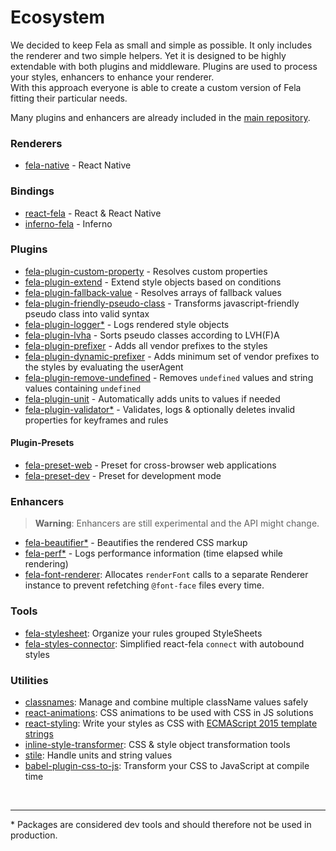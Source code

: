 # Ecosystem

We decided to keep Fela as small and simple as possible. It only includes the renderer and two simple helpers. Yet it is designed to be highly extendable with both plugins and middleware.
Plugins are used to process your styles, enhancers to enhance your renderer. <br>
With this approach everyone is able to create a custom version of Fela fitting their particular needs.

Many plugins and enhancers are already included in the [main repository](https://github.com/rofrischmann/fela/tree/master/packages).

### Renderers
* [fela-native](https://github.com/rofrischmann/fela/tree/master/packages/fela-native) - React Native

### Bindings
* [react-fela](https://github.com/rofrischmann/react-fela) - React & React Native
* [inferno-fela](https://github.com/rofrischmann/inferno-fela) - Inferno

### Plugins
* [fela-plugin-custom-property](https://github.com/rofrischmann/fela/tree/master/packages/fela-plugin-custom-property) - Resolves custom properties
* [fela-plugin-extend](https://github.com/rofrischmann/fela/tree/master/packages/fela-plugin-extend) - Extend style objects based on conditions
* [fela-plugin-fallback-value](https://github.com/rofrischmann/fela/tree/master/packages/fela-plugin-fallback-value) - Resolves arrays of fallback values
* [fela-plugin-friendly-pseudo-class](https://github.com/rofrischmann/fela/tree/master/packages/fela-plugin-friendly-pseudo-class) - Transforms javascript-friendly pseudo class into valid syntax
* [fela-plugin-logger*](https://github.com/rofrischmann/fela/tree/master/packages/fela-plugin-logger) - Logs rendered style objects
* [fela-plugin-lvha](https://github.com/rofrischmann/fela/tree/master/packages/fela-plugin-lvha) - Sorts pseudo classes according to LVH(F)A
* [fela-plugin-prefixer](https://github.com/rofrischmann/fela/tree/master/packages/fela-plugin-prefixer) - Adds all vendor prefixes to the styles
* [fela-plugin-dynamic-prefixer](https://github.com/rofrischmann/fela/tree/master/packages/fela-plugin-dynamic-prefixer) - Adds minimum set of vendor prefixes to the styles by evaluating the userAgent
* [fela-plugin-remove-undefined](https://github.com/rofrischmann/fela/tree/master/packages/fela-plugin-remove-undefined) - Removes `undefined` values and string values containing `undefined`
* [fela-plugin-unit](https://github.com/rofrischmann/fela/tree/master/packages/fela-plugin-unit) - Automatically adds units to values if needed
* [fela-plugin-validator*](https://github.com/rofrischmann/fela/tree/master/packages/fela-plugin-validator) - Validates, logs & optionally deletes invalid properties for keyframes and rules

#### Plugin-Presets
* [fela-preset-web](https://github.com/rofrischmann/fela/tree/master/packages/fela-preset-web) - Preset for cross-browser web applications
* [fela-preset-dev](https://github.com/rofrischmann/fela/tree/master/packages/fela-preset-dev) - Preset for development mode

### Enhancers
> **Warning**: Enhancers are still experimental and the API might change.

* [fela-beautifier*](https://github.com/rofrischmann/fela/tree/master/packages/fela-beautifier) - Beautifies the rendered CSS markup
* [fela-perf*](https://github.com/rofrischmann/fela/tree/master/packages/fela-perf) - Logs performance information (time elapsed while rendering)
* [fela-font-renderer](https://github.com/rofrischmann/fela/tree/master/packages/fela-font-renderer): Allocates `renderFont` calls to a separate Renderer instance to prevent refetching `@font-face` files every time.

### Tools
* [fela-stylesheet](https://github.com/rofrischmann/fela-stylesheet): Organize your rules grouped StyleSheets
* [fela-styles-connector](https://github.com/dustin-H/fela-styles-connector): Simplified react-fela `connect` with autobound styles

### Utilities
* [classnames](https://github.com/JedWatson/classnames): Manage and combine multiple className values safely
* [react-animations](https://github.com/FormidableLabs/react-animations): CSS animations to be used with CSS in JS solutions
* [react-styling](https://github.com/halt-hammerzeit/react-styling): Write your styles as CSS with [ECMAScript 2015 template strings](https://developer.mozilla.org/de/docs/Web/JavaScript/Reference/template_strings)
* [inline-style-transformer](https://github.com/rofrischmann/inline-style-transformer): CSS & style object transformation tools
* [stile](https://github.com/bloodyowl/stile): Handle units and string values
* [babel-plugin-css-to-js](https://github.com/jakecoxon/babel-plugin-css-to-js): Transform your CSS to JavaScript at compile time

<br>

------

\* Packages are considered dev tools and should therefore not be used in production.
